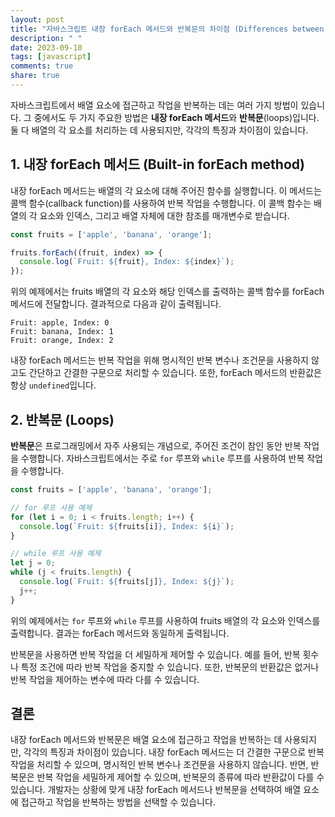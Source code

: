 ```yaml
---
layout: post
title: "자바스크립트 내장 forEach 메서드와 반복문의 차이점 (Differences between built-in forEach method and loops)"
description: " "
date: 2023-09-10
tags: [javascript]
comments: true
share: true
---
```


자바스크립트에서 배열 요소에 접근하고 작업을 반복하는 데는 여러 가지 방법이 있습니다. 그 중에서도 두 가지 주요한 방법은 **내장 forEach 메서드**와 **반복문**(loops)입니다. 둘 다 배열의 각 요소를 처리하는 데 사용되지만, 각각의 특징과 차이점이 있습니다.

## 1. 내장 forEach 메서드 (Built-in forEach method)

내장 forEach 메서드는 배열의 각 요소에 대해 주어진 함수를 실행합니다. 이 메서드는 콜백 함수(callback function)를 사용하여 반복 작업을 수행합니다. 이 콜백 함수는 배열의 각 요소와 인덱스, 그리고 배열 자체에 대한 참조를 매개변수로 받습니다.

```javascript
const fruits = ['apple', 'banana', 'orange'];

fruits.forEach((fruit, index) => {
  console.log(`Fruit: ${fruit}, Index: ${index}`);
});
```

위의 예제에서는 fruits 배열의 각 요소와 해당 인덱스를 출력하는 콜백 함수를 forEach 메서드에 전달합니다. 결과적으로 다음과 같이 출력됩니다.

```
Fruit: apple, Index: 0
Fruit: banana, Index: 1
Fruit: orange, Index: 2
```

내장 forEach 메서드는 반복 작업을 위해 명시적인 반복 변수나 조건문을 사용하지 않고도 간단하고 간결한 구문으로 처리할 수 있습니다. 또한, forEach 메서드의 반환값은 항상 `undefined`입니다.

## 2. 반복문 (Loops)

**반복문**은 프로그래밍에서 자주 사용되는 개념으로, 주어진 조건이 참인 동안 반복 작업을 수행합니다. 자바스크립트에서는 주로 `for` 루프와 `while` 루프를 사용하여 반복 작업을 수행합니다.

```javascript
const fruits = ['apple', 'banana', 'orange'];

// for 루프 사용 예제
for (let i = 0; i < fruits.length; i++) {
  console.log(`Fruit: ${fruits[i]}, Index: ${i}`);
}

// while 루프 사용 예제
let j = 0;
while (j < fruits.length) {
  console.log(`Fruit: ${fruits[j]}, Index: ${j}`);
  j++;
}
```

위의 예제에서는 `for` 루프와 `while` 루프를 사용하여 fruits 배열의 각 요소와 인덱스를 출력합니다. 결과는 forEach 메서드와 동일하게 출력됩니다.

반복문을 사용하면 반복 작업을 더 세밀하게 제어할 수 있습니다. 예를 들어, 반복 횟수나 특정 조건에 따라 반복 작업을 중지할 수 있습니다. 또한, 반복문의 반환값은 없거나 반복 작업을 제어하는 변수에 따라 다를 수 있습니다.

## 결론

내장 forEach 메서드와 반복문은 배열 요소에 접근하고 작업을 반복하는 데 사용되지만, 각각의 특징과 차이점이 있습니다. 내장 forEach 메서드는 더 간결한 구문으로 반복 작업을 처리할 수 있으며, 명시적인 반복 변수나 조건문을 사용하지 않습니다. 반면, 반복문은 반복 작업을 세밀하게 제어할 수 있으며, 반복문의 종류에 따라 반환값이 다를 수 있습니다. 개발자는 상황에 맞게 내장 forEach 메서드나 반복문을 선택하여 배열 요소에 접근하고 작업을 반복하는 방법을 선택할 수 있습니다.